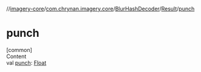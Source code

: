 //[imagery-core](../../../../index.md)/[com.chrynan.imagery.core](../../index.md)/[BlurHashDecoder](../index.md)/[Result](index.md)/[punch](punch.md)



# punch  
[common]  
Content  
val [punch](punch.md): [Float](https://kotlinlang.org/api/latest/jvm/stdlib/kotlin/-float/index.html)  



